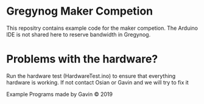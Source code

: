 # Gregynog Maker Competion
 This repositry contains example code for the maker competion. The Arduino IDE is not shared here to reserve bandwidth in Gregynog.

# Problems with the hardware?

Run the hardware test (HardwareTest.ino) to ensure that everything hardware is working. If not contact Osian or Gavin and we will try to fix it


Example Programs made by Gavin © 2019


